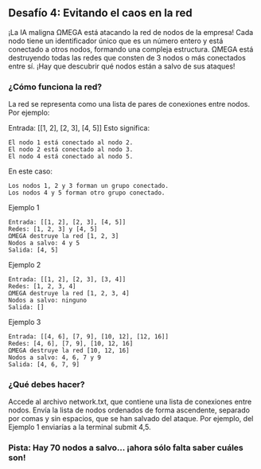 ## Desafío 4: Evitando el caos en la red

¡La IA maligna ΩMEGA está atacando la red de nodos de la empresa! Cada nodo tiene un identificador único que es un número entero y está conectado a otros nodos, formando una compleja estructura.
ΩMEGA está destruyendo todas las redes que consten de 3 nodos o más conectados entre sí. ¡Hay que descubrir qué nodos están a salvo de sus ataques!

### ¿Cómo funciona la red?

La red se representa como una lista de pares de conexiones entre nodos. Por ejemplo:

Entrada: [[1, 2], [2, 3], [4, 5]]
Esto significa:

```
El nodo 1 está conectado al nodo 2.
El nodo 2 está conectado al nodo 3.
El nodo 4 está conectado al nodo 5.
```

En este caso:

```
Los nodos 1, 2 y 3 forman un grupo conectado.
Los nodos 4 y 5 forman otro grupo conectado.
```

Ejemplo 1

```
Entrada: [[1, 2], [2, 3], [4, 5]]
Redes: [1, 2, 3] y [4, 5]
ΩMEGA destruye la red [1, 2, 3]
Nodos a salvo: 4 y 5
Salida: [4, 5]
```

Ejemplo 2

```
Entrada: [[1, 2], [2, 3], [3, 4]]
Redes: [1, 2, 3, 4]
ΩMEGA destruye la red [1, 2, 3, 4]
Nodos a salvo: ninguno
Salida: []
```

Ejemplo 3

```
Entrada: [[4, 6], [7, 9], [10, 12], [12, 16]]
Redes: [4, 6], [7, 9], [10, 12, 16]
ΩMEGA destruye la red [10, 12, 16]
Nodos a salvo: 4, 6, 7 y 9
Salida: [4, 6, 7, 9]
```

### ¿Qué debes hacer?

Accede al archivo network.txt, que contiene una lista de conexiones entre nodos. Envía la lista de nodos ordenados de forma ascendente, separado por comas y sin espacios, que se han salvado del ataque. Por ejemplo, del Ejemplo 1 enviarías a la terminal submit 4,5.

### Pista: Hay 70 nodos a salvo... ¡ahora sólo falta saber cuáles son!
